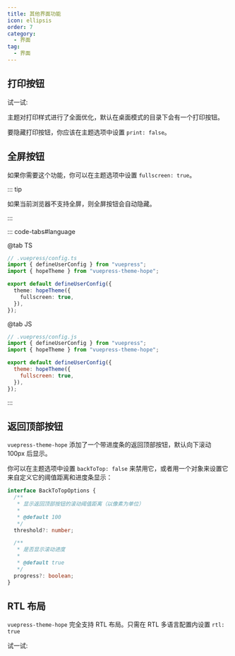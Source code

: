 ```yaml
---
title: 其他界面功能
icon: ellipsis
order: 7
category:
  - 界面
tag:
  - 界面
---
```


## 打印按钮

试一试: <PrintButton />

主题对打印样式进行了全面优化，默认在桌面模式的目录下会有一个打印按钮。

要隐藏打印按钮，你应该在主题选项中设置 `print: false`。

## 全屏按钮

<ToggleFullScreenButton />

如果你需要这个功能，你可以在主题选项中设置 `fullscreen: true`。

::: tip

如果当前浏览器不支持全屏，则全屏按钮会自动隐藏。

:::

::: code-tabs#language

@tab TS

```ts {7}
// .vuepress/config.ts
import { defineUserConfig } from "vuepress";
import { hopeTheme } from "vuepress-theme-hope";

export default defineUserConfig({
  theme: hopeTheme({
    fullscreen: true,
  }),
});
```

@tab JS

```js {7}
// .vuepress/config.js
import { defineUserConfig } from "vuepress";
import { hopeTheme } from "vuepress-theme-hope";

export default defineUserConfig({
  theme: hopeTheme({
    fullscreen: true,
  }),
});
```

:::

## 返回顶部按钮

`vuepress-theme-hope` 添加了一个带进度条的返回顶部按钮，默认向下滚动 100px 后显示。

你可以在主题选项中设置 `backToTop: false` 来禁用它，或者用一个对象来设置它来自定义它的阈值距离和进度条显示：

```ts
interface BackToTopOptions {
  /**
   * 显示返回顶部按钮的滚动阈值距离（以像素为单位）
   *
   * @default 100
   */
  threshold?: number;

  /**
   * 是否显示滚动进度
   *
   * @default true
   */
  progress?: boolean;
}
```

## RTL 布局

`vuepress-theme-hope` 完全支持 RTL 布局。只需在 RTL 多语言配置内设置 `rtl: true`

试一试: <ToggleRTLButton />

<script setup lang="ts">
import ToggleFullScreenButton from "@theme-hope/modules/outlook/components/ToggleFullScreenButton";
import PrintButton from "@theme-hope/modules/info/components/PrintButton";
import ToggleRTLButton from "@ToggleRTLButton";
</script>
